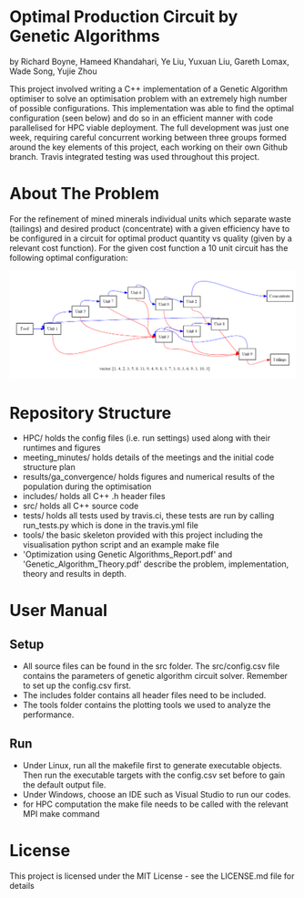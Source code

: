 
# Optimal Production Circuit by Genetic Algorithms
by Richard Boyne, Hameed Khandahari, Ye Liu, Yuxuan Liu, Gareth Lomax, Wade Song, Yujie Zhou

This project involved writing a C++ implementation of a Genetic Algorithm optimiser to solve an optimisation problem with an extremely high number of possible configurations. This implementation was able to find the optimal configuration (seen below) and do so in an efficient manner with code parallelised for HPC viable deployment. The full development was just one week, requiring careful concurrent working between three groups formed around the key elements of this project, each working on their own Github branch. Travis integrated testing was used throughout this project.


# About The Problem
For the refinement of mined minerals individual units which separate waste (tailings) and desired product (concentrate) with a given efficiency have to be configured in a circuit for optimal product quantity vs quality (given by a relevant cost function). For the given cost function a 10 unit circuit has the following optimal configuration:

<img width="800" alt="10 node circuit" src="HPC/optimum_10.PNG">


# Repository Structure

- HPC/ holds the config files (i.e. run settings) used along with their runtimes and figures
- meeting_minutes/ holds details of the meetings and the initial code structure plan
- results/ga_convergence/ holds figures and numerical results of the population during the optimisation
- includes/ holds all C++ .h header files
- src/ holds all C++ source code
- tests/ holds all tests used by travis.ci, these tests are run by calling run_tests.py which is done in the travis.yml file
- tools/ the basic skeleton provided with this project including the visualisation python script and an example make file
- 'Optimization using Genetic Algorithms_Report.pdf' and 'Genetic_Algorithm_Theory.pdf' describe the problem, implementation, theory and results in depth.


# User Manual

## Setup
 - All source files can be found in the src folder. The src/config.csv file contains the parameters of genetic algorithm circuit solver. Remember to set up the config.csv first.  
 - The includes folder contains all header files need to be included.
 - The tools folder contains the plotting tools we used to analyze the performance. 

## Run
- Under Linux, run all the makefile first to generate executable objects.
Then run the executable targets with the config.csv set before to gain the default output file.     
- Under Windows, choose an IDE such as Visual Studio to run our codes.
- for HPC computation the make file needs to be called with the relevant MPI make command
 
# License
This project is licensed under the MIT License - see the LICENSE.md file for details

